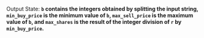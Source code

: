 Output State: **`b` contains the integers obtained by splitting the input string, `min_buy_price` is the minimum value of `b`, `max_sell_price` is the maximum value of `b`, and `max_shares` is the result of the integer division of `r` by `min_buy_price`.**